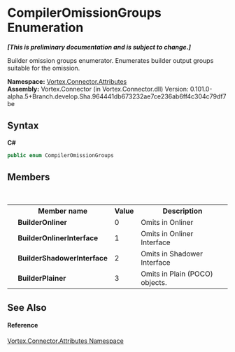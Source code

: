# CompilerOmissionGroups Enumeration
 _**\[This is preliminary documentation and is subject to change.\]**_

Builder omission groups enumerator. Enumerates builder output groups suitable for the omission.

**Namespace:**&nbsp;<a href="N_Vortex_Connector_Attributes.md">Vortex.Connector.Attributes</a><br />**Assembly:**&nbsp;Vortex.Connector (in Vortex.Connector.dll) Version: 0.101.0-alpha.5+Branch.develop.Sha.964441db673232ae7ce236ab6ff4c304c79df7be

## Syntax

**C#**<br />
``` C#
public enum CompilerOmissionGroups
```


## Members
&nbsp;<table><tr><th></th><th>Member name</th><th>Value</th><th>Description</th></tr><tr><td /><td target="F:Vortex.Connector.Attributes.CompilerOmissionGroups.BuilderOnliner">**BuilderOnliner**</td><td>0</td><td>Omits in Onliner</td></tr><tr><td /><td target="F:Vortex.Connector.Attributes.CompilerOmissionGroups.BuilderOnlinerInterface">**BuilderOnlinerInterface**</td><td>1</td><td>Omits in Onliner Interface</td></tr><tr><td /><td target="F:Vortex.Connector.Attributes.CompilerOmissionGroups.BuilderShadowerInterface">**BuilderShadowerInterface**</td><td>2</td><td>Omits in Shadower Interface</td></tr><tr><td /><td target="F:Vortex.Connector.Attributes.CompilerOmissionGroups.BuilderPlainer">**BuilderPlainer**</td><td>3</td><td>Omits in Plain (POCO) objects.</td></tr></table>

## See Also


#### Reference
<a href="N_Vortex_Connector_Attributes.md">Vortex.Connector.Attributes Namespace</a><br />
